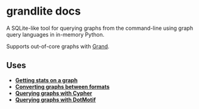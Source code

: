 # grandlite docs

A SQLite-like tool for querying graphs from the command-line using graph query languages in in-memory Python.

Supports out-of-core graphs with [Grand](https://github.com/aplbrain/grand).

## Uses

-   **[Getting stats on a graph](Graph-Statistics.md)**
-   **[Converting graphs between formats](Conversion)**
-   **[Querying graphs with Cypher](Cypher)**
-   **[Querying graphs with DotMotif](DotMotif)**
